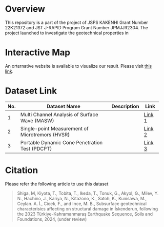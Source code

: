 # Overview
This repository is a part of the project of JSPS KAKENHI Grant Number 22K21372 and JST J-RAPID Program Grant Number JPMJJR2304. The project launched to investigate the geotechnical properties in 

# Interactive Map
An orternative website is available to visualize our result. Please visit [this link](https://shiga-masa.github.io/jrapid-2023-turkey-eq-iskenderun/).

# Dataset Link

| No. | Dataset Name | Description | Link |
|-----|--------------|-------------|------|
|  1  | Multi Channel Analysis of Surface Wave (MASW)    |  | [Link 1](https://example.com/dataset1) |
|  2  | Single-point Measurement of Microtremors (HVSR)  |  | [Link 2](https://example.com/dataset2) |
|  3  | Portable Dynamic Cone Penetration Test (PDCPT)   |  | [Link 3](https://example.com/dataset3) |

# Citation
Please refer the following article to use this dataset
> Shiga, M, Kiyota, T., Tobita, T., Ikeda, T., Tonuk, G., Akyol, G., Milev, Y. N., Hachino, J., Kariya, N., Kitazono, K., Satoh, K., Kunisawa, M., Ceylan. A. İ., Cicek, F., and Ince, M. B., Subsurface geotechnical characterisics affecting on structural damage in İskenderun, following the 2023 Türkiye-Kahramanmaraş Earthquake Sequence, Soils and Foundations, 2024, (under review)

